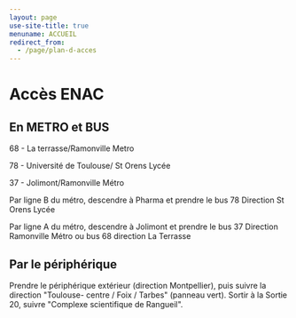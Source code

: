 ```yaml
---
layout: page
use-site-title: true
menuname: ACCUEIL
redirect_from:
  - /page/plan-d-acces
---
```


# Accès ENAC

## En METRO et BUS

68 - La terrasse/Ramonville Metro

78 - Université de Toulouse/ St Orens Lycée

37 - Jolimont/Ramonville Métro

Par ligne B du métro, descendre à Pharma et  prendre le bus 78 Direction St Orens Lycée

Par ligne A du métro, descendre à Jolimont et prendre le bus 37 Direction Ramonville Métro ou bus 68 direction La Terrasse

## Par le périphérique

Prendre le périphérique extérieur (direction Montpellier), puis suivre la direction "Toulouse- centre / Foix / Tarbes" (panneau vert). 
Sortir à la Sortie 20, suivre "Complexe scientifique de Rangueil".


